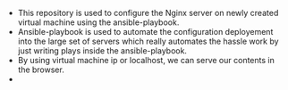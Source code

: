 - This repository is used to configure the Nginx server on newly created virtual machine using the ansible-playbook.
- Ansible-playbook is used to automate the configuration deployement into the large set of servers which really automates the hassle work by
  just writing plays inside the ansible-playbook.
- By using virtual machine ip or localhost, we can serve our contents in the browser.
- 
